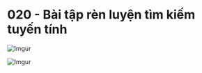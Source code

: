 # 020 - Bài tập rèn luyện tìm kiếm tuyến tính

![Imgur](https://i.imgur.com/kwWUZ6z.png)  

![Imgur](https://i.imgur.com/7DHqH8Z.png)